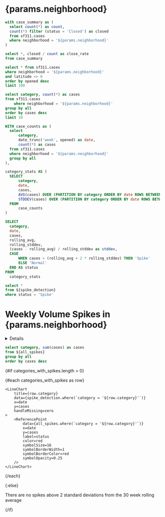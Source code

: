 <!-- SECTION 5: CREATE NEIGHBORHOOD TEMPLATED PAGE -->

  <!-- 1. Create links Evidence will use to auto-generate your templated pages when deploying
      - In pages/neighborhoods/index.md, add a DataTable to the bottom of the page pulling from the 'neighborhoods' query
      - Use the 'link' prop in DataTable to set the link to the 'neighborhood' column
      - This will make each row in the table clickable and will tell Evidence to generate a page for that neighborhood when building your project for deployment
  -->

  <!-- 2. Create a new file called [neighborhood].md inside your neighborhoods folder -->

  <!-- 3. Copy and paste these directions onto that page -->

  <!-- 4. Add a title for the neighborhood using the "page param" (see here: https://docs.evidence.dev/core-concepts/templated-pages/) -->

# {params.neighborhood}

  <!-- 5. Go back to your neighborhood explorer page and test by clicking a row in your DataTable you created in step 1. You should navigate to a neighborhood page and see the title you just added with the neighborhood name -->

  <!-- 6. Add a summary BigValue 
          - Add a query called summary which pulls the case count and close rate (cases where status=closed / total cases)
          - Add a BigValue component to display the count and close rate (use the comparison for the close rate - https://docs.evidence.dev/components/big-value/#comparisons)
  -->

```sql summary
with case_summary as (
  select count(*) as count,
  count(*) filter (status = 'Closed') as closed
  from sf311.cases
  where neighborhood = '${params.neighborhood}'
)

select *, closed / count as close_rate
from case_summary
```

<BigValue
    data={summary}
    value=count
    fmt=num0
    title="Cases YTD"
    comparison=close_rate
    comparisonDelta=false
    comparisonFmt=pct
/>

<!-- 7. Get the last 100 cases in that neighborhood
        - Call this query 'last_100'
        - Filter for the neighborhood using the page param in your query
-->

```sql last_100
select * from sf311.cases
where neighborhood = '${params.neighborhood}'
and latitude <> 0
order by opened desc
limit 100
```

<!-- 8. Add a PointMap to display the last 100 cases using the latitude and longitude columns
    - See if you can use the url column in the tooltip to create a link to the SF city site
    - Docs: https://docs.evidence.dev/components/point-map/#with-clickable-link-and-tooltiptypeclick
-->

<!-- 9. Pull the top 10 categories for the neighborhood
        - Create a query called top_categories
        - Display the results in a horizontal BarChart (use swapXY=true)
-->

```sql top_categories
select category, count(*) as cases
from sf311.cases
    where neighborhood = '${params.neighborhood}'
group by all
order by cases desc
limit 10
```

<!-- 10. Create a 2-column Grid and put your PointMap and BarChart inside it
        - Adjust the BarChart height using chartAreaHeight to get it to line up well with the PointMap
-->

<Grid cols=2>
<PointMap
title="Last 100 Cases"
data={last_100}
lat=latitude
long=longitude
startingZoom=13
name=selected_point
tooltipType=click
tooltip={[
{id: 'category', showColumnName: false, valueClass: 'font-bold text-lg'},
{id: 'status'},
{id: 'url', showColumnName: false, contentType: 'link', linkLabel: 'SF City Record &rarr;', valueClass: 'font-bold mt-1'}
]}
/>
    <BarChart
        title="Top 10 Categories"
        data={top_categories}
        x=category
        y=cases
        swapXY=true
        chartAreaHeight=200
    />
</Grid>

<!-- 11. Create a dynamic link in your neighborhood explorer by adding this to the bottom of your page title:
    -  [See neighborhood deep dive &rarr;](./{inputs.map_input.neighborhood})
    - You should now see a deep dive link appear when you click on a neighborhood on the map
-->

<!-- END OF SECTION 5 -->

<!-- SECTION 6: DYNAMIC CONTENT GENERATION - VOLUME SPIKES -->

  <!-- 1. Copy and paste these directions into your [neighborhood].md file -->

  <!-- 2. Add a query to detect volume spikes in cases over time
      - Call the query 'spike_detection'
      - Use this SQL:
  
  WITH case_counts as (
      select 
          category,
          date_trunc('week', opened) as date,
          count(1) as cases
      from sf311.cases
      where neighborhood = '${params.neighborhood}'
      group by all
  ),

  category_stats AS (
      SELECT 
          category,
          date,
          cases,
          AVG(cases) OVER (PARTITION BY category ORDER BY date ROWS BETWEEN 30 PRECEDING AND CURRENT ROW) AS rolling_avg,
          STDDEV(cases) OVER (PARTITION BY category ORDER BY date ROWS BETWEEN 30 PRECEDING AND CURRENT ROW) AS rolling_stddev
      FROM 
          case_counts
  )

  SELECT 
      category,
      date,
      cases,
      rolling_avg,
      rolling_stddev,
      (cases - rolling_avg) / rolling_stddev as stddev,
      CASE 
          WHEN cases > (rolling_avg + 2 * rolling_stddev) THEN 'Spike'
          ELSE 'Normal'
      END AS status
  FROM 
      category_stats

  -->

```sql spike_detection
WITH case_counts as (
  select
      category,
      date_trunc('week', opened) as date,
      count(*) as cases
  from sf311.cases
  where neighborhood = '${params.neighborhood}'
  group by all
),

category_stats AS (
  SELECT
      category,
      date,
      cases,
      AVG(cases) OVER (PARTITION BY category ORDER BY date ROWS BETWEEN 30 PRECEDING AND CURRENT ROW) AS rolling_avg,
      STDDEV(cases) OVER (PARTITION BY category ORDER BY date ROWS BETWEEN 30 PRECEDING AND CURRENT ROW) AS rolling_stddev
  FROM
      case_counts
)

SELECT
  category,
  date,
  cases,
  rolling_avg,
  rolling_stddev,
  (cases - rolling_avg) / rolling_stddev as stddev,
  CASE
      WHEN cases > (rolling_avg + 2 * rolling_stddev) THEN 'Spike'
      ELSE 'Normal'
  END AS status
FROM
  category_stats
```

  <!-- 3. Add another query called all_spikes to filter for spikes using the status column (status = 'Spike') -->

```sql all_spikes
select *
from ${spike_detection}
where status = 'Spike'
```

  <!-- 4. Add a section with a title for Volume Spikes in this neighborhood
          - Include a Details component with this definition:
              A volume spike is defined as a weekly case count exceeding 2x the standard deviation of the previous 30 weeks
  -->

# Weekly Volume Spikes in {params.neighborhood}

<Details title='What is a volume spike?'>
    A volume spike is defined as a weekly case count exceeding 2x the standard deviation of the previous 30 weeks
</Details>

  <!-- 5. Pull the distinct list of categories with spikes in a query called 'categories_with_spikes'
          - Do this by summing the cases from the all_spikes query
          - Use query chaining to accomplish this (https://docs.evidence.dev/core-concepts/queries/#query-chaining)
  -->

```sql categories_with_spikes
select category, sum(cases) as cases
from ${all_spikes}
group by all
order by cases desc
```

  <!-- 6. Add an if block to display different content depending on whether spikes are present
          - You can use categories_with_spikes.length in the if block to determine if it has any results
          - For now, just put a simple text message to confirm that there are or aren't any spikes. In the next step we will add the real content
          - For the case where there are no spikes, you can include text like "There are no spikes above 2 standard deviations from the 30 week rolling average"
  -->

  <!-- 7. Include a loop of line charts to display spikes
          - In the part of the if block where spikes are present, add a Grid with 3 columns
          - Inside the Grid, add a loop using an #each block (https://docs.evidence.dev/core-concepts/loops/)
          - The each block should use the categories_with_spikes query
          - Add a LineChart inside the loop - use the below for your data prop:
                  data={spike_detection.where(`category = '${row.category}'`)}
          - Test your page - you should see multiple charts appearing for neighborhoods that have spikes
  -->

  <!-- 8. Add annotations to show spikes on the line charts
          - Inside the LineChart in your loop, add a ReferencePoint component (https://docs.evidence.dev/components/annotations/#reference-point)
          - Use this code for the ReferencePoint:
                      <ReferencePoint
                          data={all_spikes.where(`category = '${row.category}'`)}
                          x=date
                          y=cases
                          label=status
                          color=red
                          symbolSize=16
                          symbolBorderWidth=1
                          symbolBorderColor=red
                          symbolOpacity=0.25
                      />
          - Check out your page again to see the spikes circled in red
  -->

{#if categories_with_spikes.length > 0}

<Grid cols=3>

{#each categories_with_spikes as row}

    <LineChart
        title={row.category}
        data={spike_detection.where(`category = '${row.category}'`)}
        x=date
        y=cases
        handleMissing=zero
    >
        <ReferencePoint
            data={all_spikes.where(`category = '${row.category}'`)}
            x=date
            y=cases
            label=status
            color=red
            symbolSize=16
            symbolBorderWidth=1
            symbolBorderColor=red
            symbolOpacity=0.25
        />
    </LineChart>

{/each}

</Grid>

{:else}

There are no spikes above 2 standard deviations from the 30 week rolling average

{/if}

  <!-- 9. That's it! You now have a fully interactive data app running locally. Nice work! -->

<!-- END OF SECTION 6 -->
